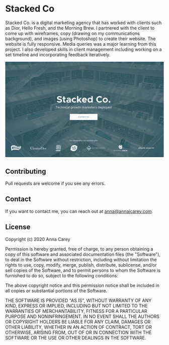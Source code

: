 # Stacked Co

Stacked Co. is a digital marketing agency that has worked with clients such as Dior, Hello Fresh, and the Morning Brew. I partnered with the client to come up with wireframes, copy (drawing on my communications background), and images (using Photoshop) to create their website. The website is fully responsive. Media queries was a major learning from this project. I also developed skills in client management including working on a set timeline and incorporating feedback iteratively.

![Stacked Homepage](/src/images/stacked-screenshot.png)

## Contributing
Pull requests are welcome if you see any errors.

## Contact
If you want to contact me, you can reach out at anna@annajcarey.com.

## License

Copyright (c) 2020 Anna Carey

Permission is hereby granted, free of charge, to any person obtaining a copy of this software and associated documentation files (the "Software"), to deal in the Software without restriction, including without limitation the rights to use, copy, modify, merge, publish, distribute, sublicense, and/or sell copies of the Software, and to permit persons to whom the Software is furnished to do so, subject to the following conditions:

The above copyright notice and this permission notice shall be included in all copies or substantial portions of the Software.

THE SOFTWARE IS PROVIDED "AS IS", WITHOUT WARRANTY OF ANY KIND, EXPRESS OR IMPLIED, INCLUDING BUT NOT LIMITED TO THE WARRANTIES OF MERCHANTABILITY, FITNESS FOR A PARTICULAR PURPOSE AND NONINFRINGEMENT. IN NO EVENT SHALL THE AUTHORS OR COPYRIGHT HOLDERS BE LIABLE FOR ANY CLAIM, DAMAGES OR OTHER LIABILITY, WHETHER IN AN ACTION OF CONTRACT, TORT OR OTHERWISE, ARISING FROM, OUT OF OR IN CONNECTION WITH THE SOFTWARE OR THE USE OR OTHER DEALINGS IN THE SOFTWARE.

